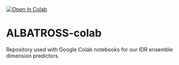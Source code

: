 <a target="_blank" href="https://colab.research.google.com/github/holehouse-lab/ALBATROSS-colab/blob/main/example_notebooks/polymer_property_predictors.ipynb">
  <img src="https://colab.research.google.com/assets/colab-badge.svg" alt="Open In Colab"/>
</a>

# ALBATROSS-colab
 Repository used with Google Colab notebooks for our IDR ensemble dimension predictors.
